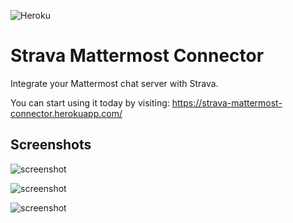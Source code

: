 ![Heroku](https://heroku-badge.herokuapp.com/?app=strava-mattermost-connector)
# Strava Mattermost Connector

Integrate your Mattermost chat server with Strava.

You can start using it today by visiting: https://strava-mattermost-connector.herokuapp.com/



## Screenshots
![screenshot](https://i.imgur.com/QuHDCdI.png)

![screenshot](https://i.imgur.com/3D4Wda8.png)

![screenshot](https://i.imgur.com/nQ68dRj.png)